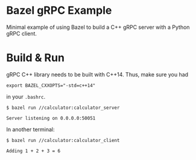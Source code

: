 Bazel gRPC Example
======================

Minimal example of using Bazel to build a C++ gRPC server with a Python gRPC client.

Build & Run
======================

gRPC C++ library needs to be built with C++14. Thus, make sure you had
```
export BAZEL_CXXOPTS="-std=c++14"
```
in your `.bashrc`.

    $ bazel run //calculator:calculator_server
```
Server listening on 0.0.0.0:50051
```

In another terminal:

    $ bazel run //calculator:calculator_client
```
Adding 1 + 2 + 3 = 6
```
